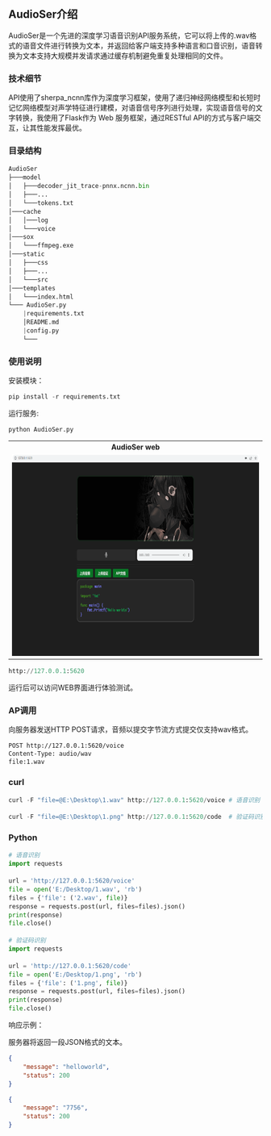 ## AudioSer介绍

AudioSer是一个先进的深度学习语音识别API服务系统，它可以将上传的.wav格式的语音文件进行转换为文本，并返回给客户端支持多种语言和口音识别，语音转换为文本支持大规模并发请求通过缓存机制避免重复处理相同的文件。

### 技术细节
API使用了sherpa_ncnn库作为深度学习框架，使用了递归神经网络模型和长短时记忆网络模型对声学特征进行建模，对语音信号序列进行处理，实现语音信号的文字转换，我使用了Flask作为 Web 服务框架，通过RESTful API的方式与客户端交互，让其性能发挥最优。

### 目录结构

```python
AudioSer
├───model
│   ├───decoder_jit_trace-pnnx.ncnn.bin
│   ├───...
│   └───tokens.txt
│───cache
│   │───log
│   └───voice
│───sox
│   └───ffmpeg.exe
│───static
│   ├───css
│   ├───...
│   └───src
│───templates
│   └───index.html
└─── AudioSer.py
    |requirements.txt
    │README.md
    |config.py
    └───
```

### 使用说明

安装模块：

```python
pip install -r requirements.txt
```

运行服务:

```python
python AudioSer.py
```

<table style="width:100%">
  <tr>
    <th>AudioSer web</th>

  </tr>
  <tr>
    <td><img src="./web.png" alt="AudioSer web" height="400"></td>

  </tr>
</table>


```python
http://127.0.0.1:5620
```
运行后可以访问WEB界面进行体验测试。

### AP调用

向服务器发送HTTP POST请求，音频以提交字节流方式提交仅支持wav格式。

```pytohn
POST http://127.0.0.1:5620/voice 
Content-Type: audio/wav
file:1.wav
```

### curl

```python
curl -F "file=@E:\Desktop\1.wav" http://127.0.0.1:5620/voice # 语音识别

curl -F "file=@E:\Desktop\1.png" http://127.0.0.1:5620/code  # 验证码识别
```

### Python

```python
# 语音识别
import requests

url = 'http://127.0.0.1:5620/voice'
file = open('E:/Desktop/1.wav', 'rb')
files = {'file': ('2.wav', file)}
response = requests.post(url, files=files).json()
print(response)
file.close()

# 验证码识别
import requests

url = 'http://127.0.0.1:5620/code'
file = open('E:/Desktop/1.png', 'rb')
files = {'file': ('1.png', file)}
response = requests.post(url, files=files).json()
print(response)
file.close()
```

响应示例：

服务器将返回一段JSON格式的文本。

```json
{ 
    "message": "helloworld",
    "status": 200
} 
```

```json
{ 
    "message": "7756",
    "status": 200
} 
```
